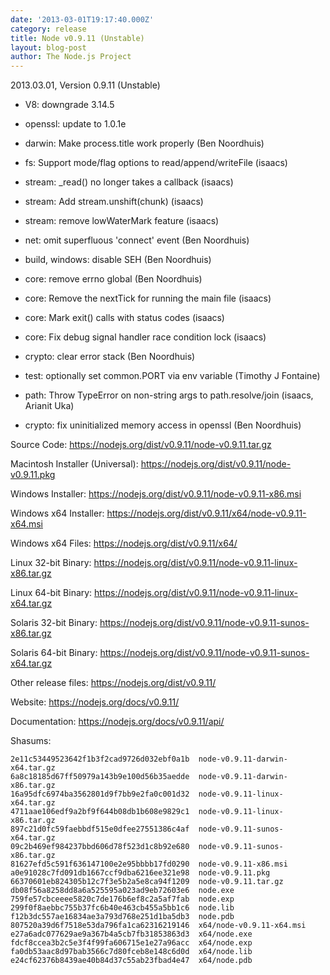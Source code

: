 ```yaml
---
date: '2013-03-01T19:17:40.000Z'
category: release
title: Node v0.9.11 (Unstable)
layout: blog-post
author: The Node.js Project
---
```


2013.03.01, Version 0.9.11 (Unstable)

- V8: downgrade 3.14.5

- openssl: update to 1.0.1e

- darwin: Make process.title work properly (Ben Noordhuis)

- fs: Support mode/flag options to read/append/writeFile (isaacs)

- stream: \_read() no longer takes a callback (isaacs)

- stream: Add stream.unshift(chunk) (isaacs)

- stream: remove lowWaterMark feature (isaacs)

- net: omit superfluous 'connect' event (Ben Noordhuis)

- build, windows: disable SEH (Ben Noordhuis)

- core: remove errno global (Ben Noordhuis)

- core: Remove the nextTick for running the main file (isaacs)

- core: Mark exit() calls with status codes (isaacs)

- core: Fix debug signal handler race condition lock (isaacs)

- crypto: clear error stack (Ben Noordhuis)

- test: optionally set common.PORT via env variable (Timothy J Fontaine)

- path: Throw TypeError on non-string args to path.resolve/join (isaacs, Arianit Uka)

- crypto: fix uninitialized memory access in openssl (Ben Noordhuis)

Source Code: https://nodejs.org/dist/v0.9.11/node-v0.9.11.tar.gz

Macintosh Installer (Universal): https://nodejs.org/dist/v0.9.11/node-v0.9.11.pkg

Windows Installer: https://nodejs.org/dist/v0.9.11/node-v0.9.11-x86.msi

Windows x64 Installer: https://nodejs.org/dist/v0.9.11/x64/node-v0.9.11-x64.msi

Windows x64 Files: https://nodejs.org/dist/v0.9.11/x64/

Linux 32-bit Binary: https://nodejs.org/dist/v0.9.11/node-v0.9.11-linux-x86.tar.gz

Linux 64-bit Binary: https://nodejs.org/dist/v0.9.11/node-v0.9.11-linux-x64.tar.gz

Solaris 32-bit Binary: https://nodejs.org/dist/v0.9.11/node-v0.9.11-sunos-x86.tar.gz

Solaris 64-bit Binary: https://nodejs.org/dist/v0.9.11/node-v0.9.11-sunos-x64.tar.gz

Other release files: https://nodejs.org/dist/v0.9.11/

Website: https://nodejs.org/docs/v0.9.11/

Documentation: https://nodejs.org/docs/v0.9.11/api/

Shasums:

```
2e11c53449523642f1b3f2cad9726d032ebf0a1b  node-v0.9.11-darwin-x64.tar.gz
6a8c18185d67ff50979a143b9e100d56b35aedde  node-v0.9.11-darwin-x86.tar.gz
16a95dfc6974ba3562801d9f7bb9e2fa0c001d32  node-v0.9.11-linux-x64.tar.gz
4711aae106edf9a2bf9f644b08db1b608e9829c1  node-v0.9.11-linux-x86.tar.gz
897c21d0fc59faebbdf515e0dfee27551386c4af  node-v0.9.11-sunos-x64.tar.gz
09c2b469ef984237bbd606d78f523d1c8b92e680  node-v0.9.11-sunos-x86.tar.gz
81627efd5c591f636147100e2e95bbbb17fd0290  node-v0.9.11-x86.msi
a0e91028c7fd091db1667ccf9dba6216ee321e98  node-v0.9.11.pkg
66370601eb824305b12c7f3e5b2a5e8ca94f1209  node-v0.9.11.tar.gz
db08f56a8258dd8a6a525595a023ad9eb72603e6  node.exe
759fe57cbceeee5820c7de176b6ef8c2a5af7fab  node.exp
299f0f8aebbc755b37fc6b40e463cb455a5bb1c6  node.lib
f12b3dc557ae16834ae3a793d768e251d1ba5db3  node.pdb
807520a39d6f7518e53da796fa1ca62316219146  x64/node-v0.9.11-x64.msi
e27a6adc077629ae9a367b4a5cb7fb31853863d3  x64/node.exe
fdcf8ccea3b2c5e3f4f99fa606715e1e27a96acc  x64/node.exp
fa0db53aac8d97bab3566c7d80fceb8e148c6d0d  x64/node.lib
e24cf62376b8439ae40b84d37c55ab23fbad4e47  x64/node.pdb
```
